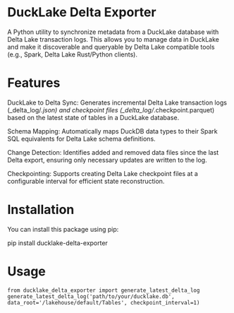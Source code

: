 # DuckLake Delta Exporter
A Python utility to synchronize metadata from a DuckLake database with Delta Lake transaction logs. This allows you to manage data in DuckLake and make it discoverable and queryable by Delta Lake compatible tools (e.g., Spark, Delta Lake Rust/Python clients).

# Features
DuckLake to Delta Sync: Generates incremental Delta Lake transaction logs (_delta_log/*.json) and checkpoint files (_delta_log/*.checkpoint.parquet) based on the latest state of tables in a DuckLake database.

Schema Mapping: Automatically maps DuckDB data types to their Spark SQL equivalents for Delta Lake schema definitions.

Change Detection: Identifies added and removed data files since the last Delta export, ensuring only necessary updates are written to the log.

Checkpointing: Supports creating Delta Lake checkpoint files at a configurable interval for efficient state reconstruction.

# Installation
You can install this package using pip:

pip install ducklake-delta-exporter



# Usage
```
from ducklake_delta_exporter import generate_latest_delta_log
generate_latest_delta_log('path/to/your/ducklake.db', data_root='/lakehouse/default/Tables', checkpoint_interval=1)
```
